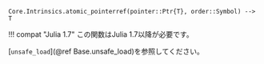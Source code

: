 ```
Core.Intrinsics.atomic_pointerref(pointer::Ptr{T}, order::Symbol) --> T
```

!!! compat "Julia 1.7"
    この関数はJulia 1.7以降が必要です。


[`unsafe_load`](@ref Base.unsafe_load)を参照してください。
